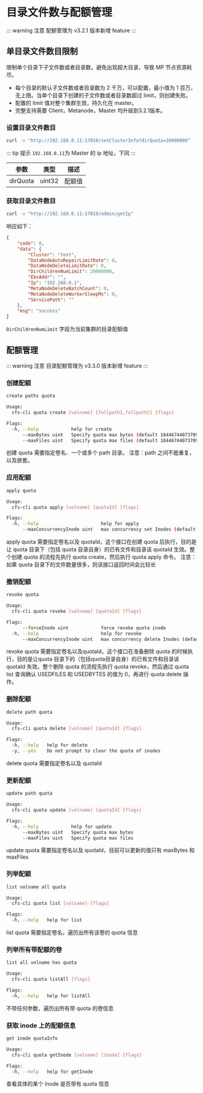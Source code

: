 # 目录文件数与配额管理
::: warning 注意
配额管理为 v3.2.1 版本新增 feature
:::

## 单目录文件数目限制
限制单个目录下子文件数或者目录数，避免出现超大目录，导致 MP 节点资源耗尽。

- 每个目录的默认子文件数或者目录数为 2 千万，可以配置，最小值为 1 百万，无上限。当单个目录下创建的子文件数或者目录数超过 limit，则创建失败。 
- 配置的 limit 值对整个集群生效，持久化在 master。 
- 完整支持需要 Client，Metanode，Master 均升级到3.2.1版本。

### 设置目录文件数目
```bash
curl -v "http://192.168.0.11:17010/setClusterInfo?dirQuota=20000000"
```

::: tip 提示
`192.168.0.11`为 Master 的 ip 地址，下同
:::

| 参数   | 类型     | 描述  |
|------|--------|-----|
| dirQuota | uint32 | 配额值 |

### 获取目录文件数目

```bash
curl -v "http://192.168.0.11:17010/admin/getIp"
```
响应如下：

```json
{
    "code": 0,
    "data": {
        "Cluster": "test",
        "DataNodeAutoRepairLimitRate": 0,
        "DataNodeDeleteLimitRate": 0,
        "DirChildrenNumLimit": 20000000,
        "EbsAddr": "",
        "Ip": "192.168.0.1",
        "MetaNodeDeleteBatchCount": 0,
        "MetaNodeDeleteWorkerSleepMs": 0,
        "ServicePath": ""
    },
    "msg": "success"
}
```

`DirChildrenNumLimit` 字段为当前集群的目录配额值

## 配额管理
::: warning 注意
目录配额管理为 v3.3.0 版本新增 feature
:::
### 创建配额
``` bash
create paths quota

Usage:
  cfs-cli quota create [volname] [fullpath1,fullpath2] [flags]

Flags:
  -h, --help            help for create
      --maxBytes uint   Specify quota max bytes (default 18446744073709551615)
      --maxFiles uint   Specify quota max files (default 18446744073709551615)
```
创建 quota 需要指定卷名、一个或多个 path 目录。
注意：path 之间不能重复，以及嵌套。

### 应用配额
``` bash
apply quota

Usage:
  cfs-cli quota apply [volname] [quotaId] [flags]

Flags:
  -h, --help                       help for apply
      --maxConcurrencyInode uint   max concurrency set Inodes (default 1000)
```
apply quota 需要指定卷名以及 quotaId，这个接口在创建 quota 后执行，目的是让 quota 目录下（包括 quota 目录自身）的已有文件和目录该 quotaId 生效。整个创建 quota 的流程先执行 quota create，然后执行 quota apply 命令。
注意：如果 quota 目录下的文件数量很多，则该接口返回时间会比较长
### 撤销配额
``` bash
revoke quota

Usage:
  cfs-cli quota revoke [volname] [quotaId] [flags]

Flags:
      --forceInode uint            force revoke quota inode
  -h, --help                       help for revoke
      --maxConcurrencyInode uint   max concurrency delete Inodes (default 1000)
```
revoke quota 需要指定卷名以及quotaId，这个接口在准备删除 quota 的时候执行，目的是让quota 目录下的（包括quota目录自身）的已有文件和目录该 quotaId 失效。整个删除 quota 的流程先执行 quota revoke，然后通过 quota list 查询确认 USEDFILES 和 USEDBYTES 的值为 0，再进行 quota delete 操作。
### 删除配额
``` bash
delete path quota

Usage:
  cfs-cli quota delete [volname] [quotaId] [flags]

Flags:
  -h, --help   help for delete
  -y, --yes    Do not prompt to clear the quota of inodes
```
delete quota 需要指定卷名以及 quotaId
### 更新配额
``` bash
update path quota

Usage:
  cfs-cli quota update [volname] [quotaId] [flags]

Flags:
  -h, --help            help for update
      --maxBytes uint   Specify quota max bytes
      --maxFiles uint   Specify quota max files

```
update quota 需要指定卷名以及 quotaId，目前可以更新的值只有 maxBytes 和 maxFiles
### 列举配额
``` bash
list volname all quota

Usage:
  cfs-cli quota list [volname] [flags]

Flags:
  -h, --help   help for list

```
list quota 需要指定卷名，遍历出所有该卷的 quota 信息
### 列举所有带配额的卷
``` bash
list all volname has quota

Usage:
  cfs-cli quota listAll [flags]

Flags:
  -h, --help   help for listAll
```
不带任何参数，遍历出所有带 quota 的卷信息
### 获取 inode 上的配额信息
``` bash
get inode quotaInfo

Usage:
  cfs-cli quota getInode [volname] [inode] [flags]

Flags:
  -h, --help   help for getInode

```
查看具体的某个 inode 是否带有 quota 信息
